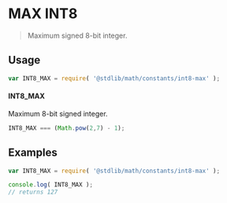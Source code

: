 MAX INT8
===
> Maximum signed 8-bit integer.

<!-- <usage> -->
## Usage

``` javascript
var INT8_MAX = require( '@stdlib/math/constants/int8-max' );
```

#### INT8_MAX

Maximum 8-bit signed integer.

``` javascript
INT8_MAX === (Math.pow(2,7) - 1);
```
<!-- </usage> -->

<!-- <examples> -->
## Examples

``` javascript
var INT8_MAX = require( '@stdlib/math/constants/int8-max' );

console.log( INT8_MAX );
// returns 127
```
<!-- </examples> -->

<!-- <links> -->
<!-- </links> -->

